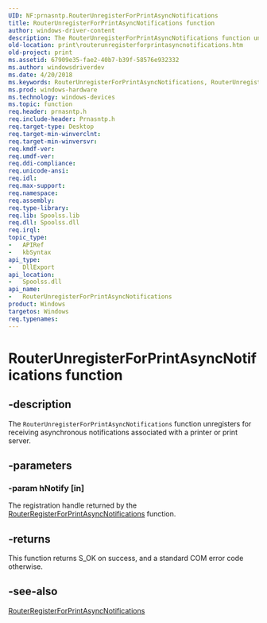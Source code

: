 ```yaml
---
UID: NF:prnasntp.RouterUnregisterForPrintAsyncNotifications
title: RouterUnregisterForPrintAsyncNotifications function
author: windows-driver-content
description: The RouterUnregisterForPrintAsyncNotifications function unregisters for receiving asynchronous notifications associated with a printer or print server.
old-location: print\routerunregisterforprintasyncnotifications.htm
old-project: print
ms.assetid: 67909e35-fae2-40b7-b39f-58576e932332
ms.author: windowsdriverdev
ms.date: 4/20/2018
ms.keywords: RouterUnregisterForPrintAsyncNotifications, RouterUnregisterForPrintAsyncNotifications function [Print Devices], print.routerunregisterforprintasyncnotifications, prnasntp/RouterUnregisterForPrintAsyncNotifications, spoolfnc_3c629be8-f1d8-43fb-b225-582e4bb76c51.xml
ms.prod: windows-hardware
ms.technology: windows-devices
ms.topic: function
req.header: prnasntp.h
req.include-header: Prnasntp.h
req.target-type: Desktop
req.target-min-winverclnt: 
req.target-min-winversvr: 
req.kmdf-ver: 
req.umdf-ver: 
req.ddi-compliance: 
req.unicode-ansi: 
req.idl: 
req.max-support: 
req.namespace: 
req.assembly: 
req.type-library: 
req.lib: Spoolss.lib
req.dll: Spoolss.dll
req.irql: 
topic_type:
-	APIRef
-	kbSyntax
api_type:
-	DllExport
api_location:
-	Spoolss.dll
api_name:
-	RouterUnregisterForPrintAsyncNotifications
product: Windows
targetos: Windows
req.typenames: 
---
```


# RouterUnregisterForPrintAsyncNotifications function


## -description


The <code>RouterUnregisterForPrintAsyncNotifications</code> function unregisters for receiving asynchronous notifications associated with a printer or print server.


## -parameters




### -param hNotify [in]

The registration handle returned by the <a href="https://msdn.microsoft.com/library/windows/hardware/ff562024">RouterRegisterForPrintAsyncNotifications</a> function.


## -returns



This function returns S_OK on success, and a standard COM error code otherwise.




## -see-also




<a href="https://msdn.microsoft.com/library/windows/hardware/ff562024">RouterRegisterForPrintAsyncNotifications</a>
 

 

